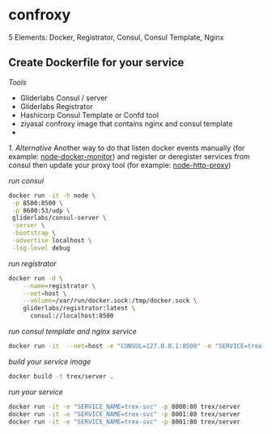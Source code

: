 # confroxy
5 Elements: Docker, Registrator, Consul, Consul Template, Nginx

## Create Dockerfile for your service

*Tools*
 - Gliderlabs Consul / server
 - Gliderlabs Registrator
 - Hashicorp Consul Template or Confd tool
 - ziyasal confroxy image that contains nginx and consul template 
 - 

_1. Alternative_
Another way to do that listen docker events manually (for example: [node-docker-monitor](https://github.com/Beh01der/node-docker-monitor))
and register or deregister services from consul then update your proxy tool (for example: [node-http-proxy](https://github.com/nodejitsu/node-http-proxy))


_run consul_

```sh
docker run -it -h node \
 -p 8500:8500 \
 -p 8600:53/udp \
 gliderlabs/consul-server \
 -server \
 -bootstrap \
 -advertise localhost \
 -log-level debug
```

_run registrator_

```sh
docker run -d \
    --name=registrator \
    --net=host \
    --volume=/var/run/docker.sock:/tmp/docker.sock \
    gliderlabs/registrator:latest \
      consul://localhost:8500

```

_run consul template and nginx service_

```sh
docker run -it  --net=host -e "CONSUL=127.0.0.1:8500" -e "SERVICE=trex-svc" -p 80:80 confroxy
```

_build your service image_

```sh
docker build -t trex/server .
```
_run your service_

```sh
docker run -it -e "SERVICE_NAME=trex-svc" -p 8000:80 trex/server
docker run -it -e "SERVICE_NAME=trex-svc" -p 8001:80 trex/server
docker run -it -e "SERVICE_NAME=trex-svc" -p 8001:80 trex/server
```